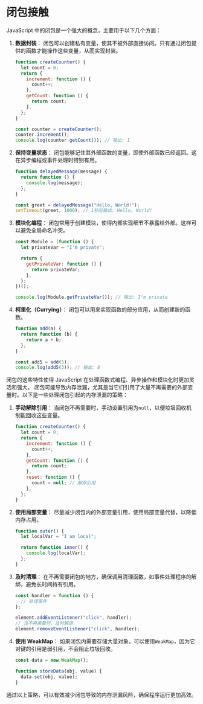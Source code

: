 # 闭包接触

JavaScript 中的闭包是一个强大的概念，主要用于以下几个方面：

1. **数据封装**：
   闭包可以创建私有变量，使其不被外部直接访问。只有通过闭包提供的函数才能操作这些变量，从而实现封装。

   ```javascript
   function createCounter() {
     let count = 0;
     return {
       increment: function () {
         count++;
       },
       getCount: function () {
         return count;
       },
     };
   }

   const counter = createCounter();
   counter.increment();
   console.log(counter.getCount()); // 输出: 1
   ```

2. **保持变量状态**：
   闭包能够记住其外部函数的变量，即使外部函数已经返回。这在异步编程或事件处理时特别有用。

   ```javascript
   function delayedMessage(message) {
     return function () {
       console.log(message);
     };
   }

   const greet = delayedMessage("Hello, World!");
   setTimeout(greet, 1000); // 1秒后输出: Hello, World!
   ```

3. **模块化编程**：
   闭包常用于创建模块，使得内部实现细节不暴露给外部。这样可以避免全局命名冲突。

   ```javascript
   const Module = (function () {
     let privateVar = "I'm private";

     return {
       getPrivateVar: function () {
         return privateVar;
       },
     };
   })();

   console.log(Module.getPrivateVar()); // 输出: I'm private
   ```

4. **柯里化（Currying）**：
   闭包可以用来实现函数的部分应用，从而创建新的函数。

   ```javascript
   function add(a) {
     return function (b) {
       return a + b;
     };
   }

   const add5 = add(5);
   console.log(add5(3)); // 输出: 8
   ```

闭包的这些特性使得 JavaScript 在处理函数式编程、异步操作和模块化时更加灵活和强大。
闭包可能导致内存泄漏，尤其是当它们引用了大量不再需要的外部变量时。以下是一些处理闭包引起的内存泄漏的策略：

1. **手动解除引用**：
   当闭包不再需要时，手动设置引用为`null`，以便垃圾回收机制能回收这些变量。

   ```javascript
   function createCounter() {
     let count = 0;
     return {
       increment: function () {
         count++;
       },
       getCount: function () {
         return count;
       },
       reset: function () {
         count = null; // 解除引用
       },
     };
   }
   ```

2. **使用局部变量**：
   尽量减少闭包内的外部变量引用，使用局部变量代替，以降低内存占用。

   ```javascript
   function outer() {
     let localVar = "I am local";

     return function inner() {
       console.log(localVar);
     };
   }
   ```

3. **及时清理**：
   在不再需要闭包的地方，确保调用清理函数，如事件处理程序的解绑，避免长时间持有引用。

   ```javascript
   const handler = function () {
     // 处理事件
   };

   element.addEventListener("click", handler);
   // 当不再需要时，及时解绑
   element.removeEventListener("click", handler);
   ```

4. **使用 WeakMap**：
   如果闭包内需要存储大量对象，可以使用`WeakMap`，因为它对键的引用是弱引用，不会阻止垃圾回收。

   ```javascript
   const data = new WeakMap();

   function storeData(obj, value) {
     data.set(obj, value);
   }
   ```

通过以上策略，可以有效减少闭包导致的内存泄漏风险，确保程序运行更加高效。
